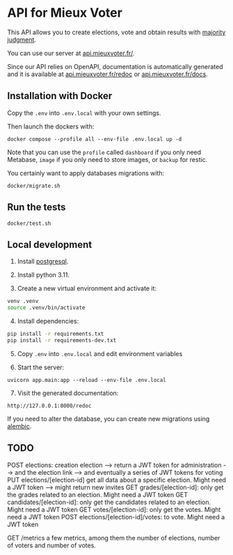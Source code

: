 # API for Mieux Voter

This API allows you to create elections, vote and obtain results with [majority judgment](https://en.wikipedia.org/wiki/Majority_judgment).

You can use our server at [api.mieuxvoter.fr/](api.mieuxvoter.fr/).

Since our API relies on OpenAPI, documentation is automatically generated and it is available at [api.mieuxvoter.fr/redoc](api.mieuxvoter.fr/redoc) or [api.mieuxvoter.fr/docs](api.mieuxvoter.fr/docs).


## Installation with Docker

Copy the `.env` into `.env.local` with your own settings.

Then launch the dockers with:

`docker compose --profile all --env-file .env.local up -d`

Note that you can use the `profile` called `dashboard` if you only need Metabase, `image` if you only need to store images, or `backup` for restic.

You certainly want to apply databases migrations with:

`docker/migrate.sh`


## Run the tests

`docker/test.sh`



## Local development

1. Install [postgresql](https://www.postgresql.org/download/).

2. Install python 3.11.

3. Create a new virtual environment and activate it:


```bash
venv .venv
source .venv/bin/activate
```

4. Install dependencies:

```bash
pip install -r requirements.txt
pip install -r requirements-dev.txt
```

5. Copy `.env` into `.env.local` and edit environment variables


6. Start the server:

```
uvicorn app.main:app --reload --env-file .env.local
```

7. Visit the generated documentation:

```
http://127.0.0.1:8000/redoc
```

If you need to alter the database, you can create new migrations using [alembic](https://alembic.sqlalchemy.org/en/latest/index.html).


## TODO

POST elections: creation election
  --> return a JWT token for administration
  --> and the election link
  --> and eventually a series of JWT tokens for voting
PUT elections/[election-id] get all data about a specific election. Might need a JWT token
    --> might return new invites
GET grades/[election-id]: only get the grades related to an election. Might need a JWT token
GET candidates/[election-id]: only get the candidates related to an election. Might need a JWT token
GET votes/[election-id]: only get the votes. Might need a JWT token
POST elections/[election-id]/votes: to vote. Might need a JWT token


GET /metrics a few metrics, among them the number of elections, number of voters and number of votes.
